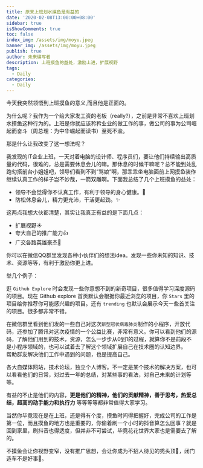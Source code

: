 ```yaml
---
title: 原来上班划水摸鱼是有益的
date: '2020-02-08T13:00:00+08:00'
sidebar: true
isShowComments: true
toc: false
index_img: /assets/img/moyu.jpeg
banner_img: /assets/img/moyu.jpeg
publish: true
author: 未来编写者
description: 上班摸鱼的益处，激励上进，扩展视野
tags:
  - Daily
categories:
  - Daily
---
```



今天我突然领悟到上班摸鱼的意义,而且他是正面的。

为什么呢？我作为一个给大家发工资的老板（really?），之前是非常不喜欢上班划水摸鱼这种行为的。上班是你就应该矜矜业业的做工作的事，做公司的事为公司崛起而奋斗（周总理：为中华崛起而读书）至死不渝。

那是什么让我改变了这一想法呢？


<!-- more -->


我发现的IT企业上班，一天对着电脑的设计师、程序员们，要让他们持续输出高质量的代码，很难的，总是需要休息会儿的嘛。那休息的时候干嘛呢？总不能到处乱跑勾搭前台小姐姐吧，领导们看到不到”骂娘”啊，那乖乖坐电脑面前上网摸鱼装作继续认真工作的样子岂不妙哉，一箭双雕啊。下面我总结了几个上班摸鱼的益处：

* 领导不会觉得你不认真工作，有利于领导的身心健康。👻
* 防松休息会儿，精力更充沛，干活更起劲。:sparkles:

这两点我想大伙都清楚，其实让我真正有益的是下面几点：

* 扩展视野:sunny:
* 夸大自己的推广能力:thumbsup:
* 广交各路英雄豪杰:two_men_holding_hands:

你可以在微信QQ群里发现各种小伙伴们的想法idea。发现一些你未知的知识、技术、资源等等，有利于激励你更上进。

举几个例子：  

逛 `Github Explore` 时会发现一些你意想不到的新奇项目，很多值得学习深度源码的项目。现在 Github explore 首页默认会根据你最近浏览的项目，你 `Stars` 里的项目给你推荐你可能感兴趣的项目。还有 `trending` 也默认会展示今天一些首关注的项目。很多都非常不错。

在微信群里看到他们发的一些自己对这次`新型冠状病毒肺炎`制作的小程序，开放代码，还参加了腾讯对这次疫情的一个公益比赛，非常有意义。你可以看到他们的源码，了解他们用到的技术，资源，怎么一步步从0到1的过程，就算你不是前段不是小程序领域的，也可以试着去了解这个领域扩展自己在技术圈的认知边界。  
帮助群友解决他们工作中遇到的问题，也是提高自己。

各大自媒体网站，技术论坛，独立个人博客。不一定是某个技术的解决方案，也可以看看他们的日常，对过去一年的总结，对某些事的看法，对自己未来的计划等等。

有益的不止是他们的内容，**更是他们的精神，他们的贡献精神，善于思考，热爱总结，超高的动手能力和执行力** 等等等等都非常值得大家学习。

当然你毕竟现在是在上班，还是得有个度，摸鱼时间得把握好，完成公司的工作是第一位，而且摸鱼的地方也是重要的，你偷着刷一个小时的抖音算怎么回事？就是回到家里，刷抖音也得适度，但并非不可尝试，毕竟花花世界大家也是需要去了解的。

不摸鱼会让你视野变窄，没有推广思想，会让你成为不招人待见的秃头顶:older_man:，闭门造车不是好事:car:。
